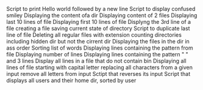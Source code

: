 Script to print Hello world followed by a new line
Script to display confused smiley
Displaying the content ofa dir
Displaying content of 2 files
Displaying last 10 lines of file
Displaying first 10 lines of file
Displyng the 3rd line of a file
creating a file
saving current state of directory
Script to duplicate last line of file
Deleting all regular files with extension
counting directories including hidden dir but not the cirrent dir
Displaying the files in the dir in ass order
Sorting list of words 
Displaying lines containing the pattern from file
Displaying number of lines
Displaying lines containing the pattern " " and 3 lines
Display all lines in a file that do not contain bin
Displaying all lines of file starting with capital letter 
replacing all characters from a given input
remove all letters from input
Sctipt that reverses its input
Script that displays all users and their home dir, sorted by user
